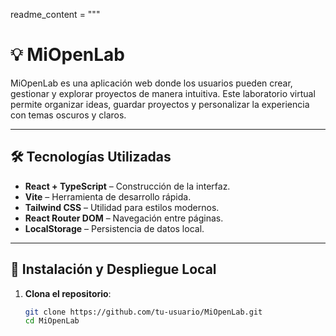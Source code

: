 readme_content = """
# 💡 MiOpenLab

MiOpenLab es una aplicación web donde los usuarios pueden crear, gestionar y explorar proyectos de manera intuitiva. Este laboratorio virtual permite organizar ideas, guardar proyectos y personalizar la experiencia con temas oscuros y claros.

---

## 🛠️ Tecnologías Utilizadas

- **React + TypeScript** – Construcción de la interfaz.
- **Vite** – Herramienta de desarrollo rápida.
- **Tailwind CSS** – Utilidad para estilos modernos.
- **React Router DOM** – Navegación entre páginas.
- **LocalStorage** – Persistencia de datos local.

---

## 🚀 Instalación y Despliegue Local

1. **Clona el repositorio**:

   ```bash
   git clone https://github.com/tu-usuario/MiOpenLab.git
   cd MiOpenLab

